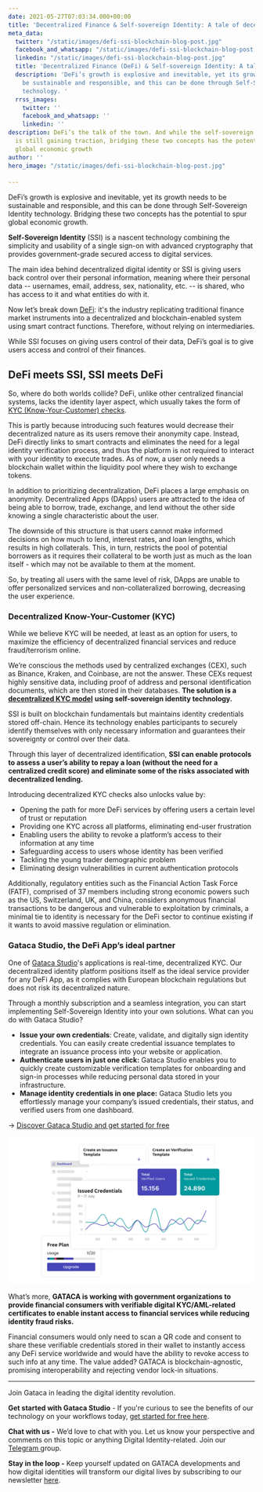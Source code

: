 ```yaml
---
date: 2021-05-27T07:03:34.000+00:00
title: 'Decentralized Finance & Self-sovereign Identity: A tale of decentralization'
meta_data:
  twitter: "/static/images/defi-ssi-blockchain-blog-post.jpg"
  facebook_and_whatsapp: "/static/images/defi-ssi-blockchain-blog-post.jpg"
  linkedin: "/static/images/defi-ssi-blockchain-blog-post.jpg"
  title: 'Decentralized Finance (DeFi) & Self-sovereign Identity: A tale of decentralization'
  description: 'DeFi’s growth is explosive and inevitable, yet its growth needs to
    be sustainable and responsible, and this can be done through Self-Sovereign Identity
    technology. '
  rrss_images:
    twitter: ''
    facebook_and_whatsapp: ''
    linkedin: ''
description: DeFi’s the talk of the town. And while the self-sovereign identity market
  is still gaining traction, bridging these two concepts has the potential to spur
  global economic growth
author: ''
hero_image: "/static/images/defi-ssi-blockchain-blog-post.jpg"

---
```

DeFi’s growth is explosive and inevitable, yet its growth needs to be sustainable and responsible, and this can be done through Self-Sovereign Identity technology. Bridging these two concepts has the potential to spur global economic growth.

**Self-Sovereign Identity** (SSI) is a nascent technology combining the simplicity and usability of a single sign-on with advanced cryptography that provides government-grade secured access to digital services.

The main idea behind decentralized digital identity or SSI is giving users back control over their personal information, meaning where their personal data -- usernames, email, address, sex, nationality, etc. -- is shared, who has access to it and what entities do with it.

Now let’s break down [DeFi](): it's the industry replicating traditional finance market instruments into a decentralized and blockchain-enabled system using smart contract functions. Therefore, without relying on intermediaries. 

While SSI focuses on giving users control of their data, DeFi’s goal is to give users access and control of their finances. 

## DeFi meets SSI, SSI meets DeFi

So, where do both worlds collide? DeFi, unlike other centralized financial systems, lacks the identity layer aspect, which usually takes the form of[ KYC (Know-Your-Customer) checks](https://gataca.io/blog/self-sovereign-identity-integrated-kyc). 

This is partly because introducing such features would decrease their decentralized nature as its users remove their anonymity cape. Instead, DeFi directly links to smart contracts and eliminates the need for a legal identity verification process, and thus the platform is not required to interact with your identity to execute trades. As of now, a user only needs a blockchain wallet within the liquidity pool where they wish to exchange tokens.

In addition to prioritizing decentralization, DeFi places a large emphasis on anonymity. Decentralized Apps (DApps) users are attracted to the idea of being able to borrow, trade, exchange, and lend without the other side knowing a single characteristic about the user. 

The downside of this structure is that users cannot make informed decisions on how much to lend, interest rates, and loan lengths, which results in high collaterals. This, in turn, restricts the pool of potential borrowers as it requires their collateral to be worth just as much as the loan itself - which may not be available to them at the moment. 

So, by treating all users with the same level of risk, DApps are unable to offer personalized services and non-collateralized borrowing, decreasing the user experience.

### Decentralized Know-Your-Customer (KYC)

While we believe KYC will be needed, at least as an option for users, to maximize the efficiency of decentralized financial services and reduce fraud/terrorism online.

We’re conscious the methods used by centralized exchanges (CEX), such as Binance, Kraken, and Coinbase, are not the answer. These CEXs request highly sensitive data, including proof of address and personal identification documents, which are then stored in their databases. **The solution is a** [**decentralized KYC model**](https://gataca.io/blog/self-sovereign-identity-integrated-kyc) **using self-sovereign identity technology.**

SSI is built on blockchain fundamentals but maintains identity credentials stored off-chain. Hence its technology enables participants to securely identify themselves with only necessary information and guarantees their sovereignty or control over their data. 

Through this layer of decentralized identification, **SSI can enable protocols to assess a user’s ability to repay a loan (without the need for a centralized credit score) and eliminate some of the risks associated with decentralized lending.**

Introducing decentralized KYC checks also unlocks value by:

* Opening the path for more DeFi services by offering users a certain level of trust or reputation
* Providing one KYC across all platforms, eliminating end-user frustration
* Enabling users the ability to revoke a platform’s access to their information at any time
* Safeguarding access to users whose identity has been verified
* Tackling the young trader demographic problem
* Eliminating design vulnerabilities in current authentication protocols

Additionally, regulatory entities such as the Financial Action Task Force (FATF), comprised of 37 members including strong economic powers such as the US, Switzerland, UK, and China, considers anonymous financial transactions to be dangerous and vulnerable to exploitation by criminals, a minimal tie to identity is necessary for the DeFi sector to continue existing if it wants to avoid massive regulation or elimination.

### Gataca Studio, the DeFi App’s ideal partner

One of [Gataca Studio](https://gataca.io/products/gatacaStudio)'s applications is real-time, decentralized KYC. Our decentralized identity platform positions itself as the ideal service provider for any DeFi App, as it complies with European blockchain regulations but does not risk its decentralized nature. 

Through a monthly subscription and a seamless integration, you can start implementing Self-Sovereign Identity into your own solutions. What can you do with Gataca Studio?

* **Issue your own credentials**: Create, validate, and digitally sign identity credentials. You can easily create credential issuance templates to integrate an issuance process into your website or application.
* **Authenticate users in just one click:** Gataca Studio enables you to quickly create customizable verification templates for onboarding and sign-in processes while reducing personal data stored in your infrastructure.
* **Manage identity credentials in one place:** Gataca Studio lets you effortlessly manage your company’s issued credentials, their status, and verified users from one dashboard.

→ [Discover Gataca Studio and get started for free](https://studio.gataca.io/login "https://studio.gataca.io/login")

![](/static/images/picture-1.png)

What’s more, **GATACA is working with government organizations to provide financial consumers with verifiable digital KYC/AML-related certificates to enable instant access to financial services while reducing identity fraud risks.** 

Financial consumers would only need to scan a QR code and consent to share these verifiable credentials stored in their wallet to instantly access any DeFi service worldwide and would have the ability to revoke access to such info at any time. The value added? GATACA is blockchain-agnostic, promising interoperability and rejecting vendor lock-in situations.

***

Join Gataca in leading the digital identity revolution.

**Get started with Gataca Studio** - If you're curious to see the benefits of our technology on your workflows today, [get started for free here](https://studio.gataca.io/login).

**Chat with us -** We’d love to chat with you. Let us know your perspective and comments on this topic or anything Digital Identity-related. Join our [Telegram ](https://t.me/digitalidentityinsights)group.

**Stay in the loop -** Keep yourself updated on GATACA developments and how digital identities will transform our digital lives by subscribing to our newsletter [here](https://4728390.hs-sites.com/subscription).
